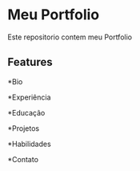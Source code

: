 # Meu Portfolio

Este repositorio contem meu Portfolio 

## Features

*Bio

*Experiência

*Educação

*Projetos

*Habilidades

*Contato

